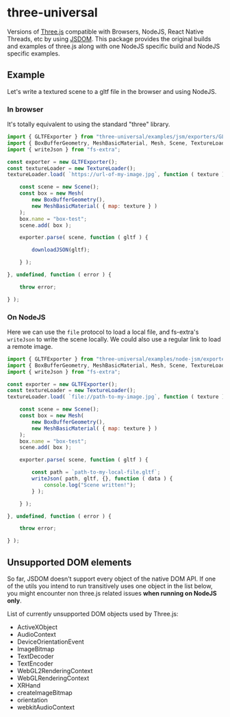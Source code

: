 # three-universal

Versions of [Three.js](https://github.com/mrdoob/three.js) compatible with Browsers, NodeJS, React Native Threads, etc by using [JSDOM](https://github.com/jsdom/jsdom).
This package provides the original builds and examples of three.js along with one NodeJS specific
build and NodeJS specific examples.

## Example

Let's write a textured scene to a gltf file in the browser and using NodeJS.
### In browser

It's totally equivalent to using the standard "three" library.

```javascript
import { GLTFExporter } from "three-universal/examples/jsm/exporters/GLTFExporter";
import { BoxBufferGeometry, MeshBasicMaterial, Mesh, Scene, TextureLoader } from "three-universal/build/three.module";
import { writeJson } from "fs-extra";

const exporter = new GLTFExporter();
const textureLoader = new TextureLoader();
textureLoader.load( `https://url-of-my-image.jpg`, function ( texture ) {

    const scene = new Scene();
    const box = new Mesh(
        new BoxBufferGeometry(),
        new MeshBasicMaterial( { map: texture } )
    );
    box.name = "box-test";
    scene.add( box );

    exporter.parse( scene, function ( gltf ) {

        downloadJSON(gltf);

    } );

}, undefined, function ( error ) {

    throw error;

} );
```

### On NodeJS

Here we can use the `file` protocol to load a local file, and fs-extra's `writeJson` to write the scene locally. We could also use a regular link
to load a remote image.

```javascript
import { GLTFExporter } from "three-universal/examples/node-jsm/exporters/GLTFExporter";
import { BoxBufferGeometry, MeshBasicMaterial, Mesh, Scene, TextureLoader } from "three-universal/build/three.module.node";
import { writeJson } from "fs-extra";

const exporter = new GLTFExporter();
const textureLoader = new TextureLoader();
textureLoader.load( `file://path-to-my-image.jpg`, function ( texture ) {

    const scene = new Scene();
    const box = new Mesh(
        new BoxBufferGeometry(),
        new MeshBasicMaterial( { map: texture } )
    );
    box.name = "box-test";
    scene.add( box );

    exporter.parse( scene, function ( gltf ) {

        const path = `path-to-my-local-file.gltf`;
        writeJson( path, gltf, {}, function ( data ) {
            console.log("Scene written!");
        } );

    } );

}, undefined, function ( error ) {

    throw error;

} );
```

## Unsupported DOM elements

So far, JSDOM doesn't support every object of the native DOM API. If one of the utils you intend to 
run transitively uses one object in the list below, you might encounter non three.js related issues 
**when running on NodeJS only**.

List of currently unsupported DOM objects used by Three.js: 
<!-- listDomAutoGenerated --> 
-   ActiveXObject
-   AudioContext
-   DeviceOrientationEvent
-   ImageBitmap
-   TextDecoder
-   TextEncoder
-   WebGL2RenderingContext
-   WebGLRenderingContext
-   XRHand
-   createImageBitmap
-   orientation
-   webkitAudioContext
<!-- listDomAutoGenerated -->
